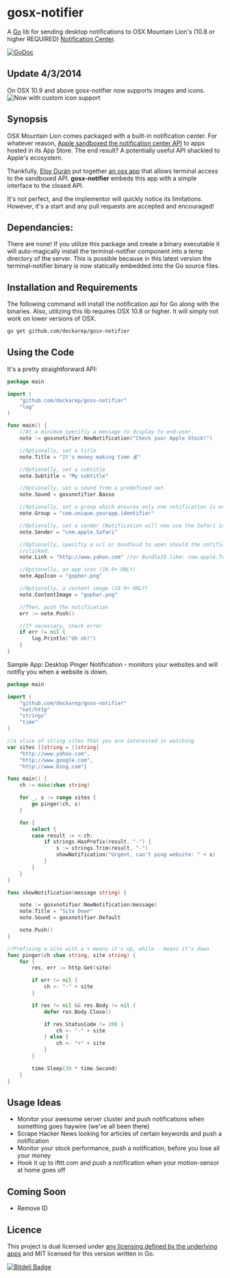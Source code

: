gosx-notifier
===========================
A [Go](http://golang.org) lib for sending desktop notifications to OSX Mountain Lion's (10.8 or higher REQUIRED)
[Notification Center](http://www.macworld.com/article/1165411/mountain_lion_hands_on_with_notification_center.html).

[![GoDoc](http://godoc.org/github.com/deckarep/gosx-notifier?status.png)](http://godoc.org/github.com/deckarep/gosx-notifier)

Update 4/3/2014
------
On OSX 10.9 and above gosx-notifier now supports images and icons.
![Now with custom icon support](../master/example.png?raw=true)

Synopsis
--------
OSX Mountain Lion comes packaged with a built-in notification center. For whatever reason, [Apple sandboxed the
notification center API](http://forums.macrumors.com/showthread.php?t=1403807) to apps hosted in its App Store. The end
result? A potentially useful API shackled to Apple's ecosystem.

Thankfully, [Eloy Durán](https://github.com/alloy) put together [an osx app](https://github.com/alloy/terminal-notifier) that allows terminal access to the sandboxed API. **gosx-notifier** embeds this app with a simple interface to the closed API.

It's not perfect, and the implementor will quickly notice its limitations. However, it's a start and any pull requests are accepted and encouraged!

Dependancies:
-------------
There are none! If you utilize this package and create a binary executable it will auto-magically install the terminal-notifier component into a temp directory of the server.  This is possible because in this latest version the terminal-notifier binary is now statically embedded into the Go source files.


Installation and Requirements
-----------------------------
The following command will install the notification api for Go along with the binaries.  Also, utilizing this lib requires OSX 10.8 or higher. It will simply not work on lower versions of OSX.

```sh
go get github.com/deckarep/gosx-notifier
```

Using the Code
------------------
It's a pretty straightforward API:

```Go
package main

import (
    "github.com/deckarep/gosx-notifier"
    "log"
)

func main() {
    //At a minimum specifiy a message to display to end-user.
    note := gosxnotifier.NewNotification("Check your Apple Stock!")

    //Optionally, set a title
    note.Title = "It's money making time 💰"

    //Optionally, set a subtitle
    note.Subtitle = "My subtitle"

    //Optionally, set a sound from a predefined set.
    note.Sound = gosxnotifier.Basso

    //Optionally, set a group which ensures only one notification is ever shown replacing previous notification of same group id.
    note.Group = "com.unique.yourapp.identifier"

    //Optionally, set a sender (Notification will now use the Safari icon)
    note.Sender = "com.apple.Safari"

    //Optionally, specifiy a url or bundleid to open should the notification be
    //clicked.
    note.Link = "http://www.yahoo.com" //or BundleID like: com.apple.Terminal

    //Optionally, an app icon (10.9+ ONLY)
    note.AppIcon = "gopher.png"

    //Optionally, a content image (10.9+ ONLY)
    note.ContentImage = "gopher.png"

    //Then, push the notification
    err := note.Push()

    //If necessary, check error
    if err != nil {
        log.Println("Uh oh!")
    }
}
```

Sample App: Desktop Pinger Notification - monitors your websites and will notifiy you when a website is down.
```Go
package main

import (
	"github.com/deckarep/gosx-notifier"
	"net/http"
	"strings"
	"time"
)

//a slice of string sites that you are interested in watching
var sites []string = []string{
	"http://www.yahoo.com",
	"http://www.google.com",
	"http://www.bing.com"}

func main() {
	ch := make(chan string)

	for _, s := range sites {
		go pinger(ch, s)
	}

	for {
		select {
		case result := <-ch:
			if strings.HasPrefix(result, "-") {
				s := strings.Trim(result, "-")
				showNotification("Urgent, can't ping website: " + s)
			}
		}
	}
}

func showNotification(message string) {

	note := gosxnotifier.NewNotification(message)
	note.Title = "Site Down"
	note.Sound = gosxnotifier.Default

	note.Push()
}

//Prefixing a site with a + means it's up, while - means it's down
func pinger(ch chan string, site string) {
	for {
		res, err := http.Get(site)

		if err != nil {
			ch <- "-" + site
		}

		if res != nil && res.Body != nil {
			defer res.Body.Close()

			if res.StatusCode != 200 {
				ch <- "-" + site
			} else {
				ch <- "+" + site
			}
		}

		time.Sleep(30 * time.Second)
	}
}
```

Usage Ideas
-----------
* Monitor your awesome server cluster and push notifications when something goes haywire (we've all been there)
* Scrape Hacker News looking for articles of certain keywords and push a notification
* Monitor your stock performance, push a notification, before you lose all your money
* Hook it up to ifttt.com and push a notification when your motion-sensor at home goes off

Coming Soon
-----------
* Remove ID

Licence
-------
This project is dual licensed under [any licensing defined by the underlying apps](https://github.com/alloy/terminal-notifier) and MIT licensed for this version written in Go.


[![Bitdeli Badge](https://d2weczhvl823v0.cloudfront.net/deckarep/gosx-notifier/trend.png)](https://bitdeli.com/free "Bitdeli Badge")
